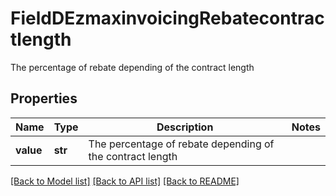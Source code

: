 # FieldDEzmaxinvoicingRebatecontractlength

The percentage of rebate depending of the contract length

## Properties
Name | Type | Description | Notes
------------ | ------------- | ------------- | -------------
**value** | **str** | The percentage of rebate depending of the contract length | 

[[Back to Model list]](../README.md#documentation-for-models) [[Back to API list]](../README.md#documentation-for-api-endpoints) [[Back to README]](../README.md)


